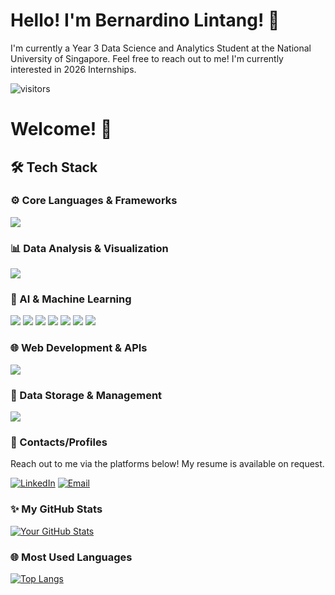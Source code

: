 # Hello! I'm Bernardino Lintang! 👋

I'm currently a Year 3 Data Science and Analytics Student at the National University of Singapore.
Feel free to reach out to me! I'm currently interested in 2026 Internships.

<p align="left">
  <img src="https://api.visitorbadge.io/badge?page_id=bernardinolintang.bernardinolintang&color=0e7578&label=visitors" alt="visitors">
</p>

# Welcome! 👋

## 🛠️ Tech Stack
### ⚙️ Core Languages & Frameworks

<p align="left">
  <img src="https://skillicons.dev/icons?i=py,r,java,ts,js,css,md" />
</p>

### 📊 Data Analysis & Visualization

<p align="left">
  <img src="https://skillicons.dev/icons?i=numpy,pandas,matplotlib,plotly,tableau,r,notebook,colab" />
</p>

### 🤖 AI & Machine Learning

<p align="left">
  <img src="https://skillicons.dev/icons?i=tensorflow,keras,sklearn,huggingface" />
  <img src="https://img.shields.io/badge/LangChain-F0E8FF?style=for-the-badge&logo=langchain&logoColor=black" />
  <img src="https://img.shields.io/badge/LangGraph-FFDD00?style=for-the-badge&logo=langgraph&logoColor=black" />
  <img src="https://img.shields.io/badge/CrewAI-404040?style=for-the-badge&logo=crewai&logoColor=white" />
  <img src="https://img.shields.io/badge/Anthropic-E0E0E0?style=for-the-badge&logo=anthropic&logoColor=black" />
  <img src="https://img.shields.io/badge/Claude-FFDD00?style=for-the-badge&logo=anthropic&logoColor=black" /> <img src="https://img.shields.io/badge/OpenAI-412991?style=for-the-badge&logo=openai&logoColor=white" />
</p>

### 🌐 Web Development & APIs

<p align="left">
  <img src="https://skillicons.dev/icons?i=react,npm,flask,fastapi,threejs,gsap,tailwind,streamlit,postman,json,pydantic,selenium" />
</p>

### 💾 Data Storage & Management

<p align="left">
  <img src="https://skillicons.dev/icons?i=supabase,postgresql,sqlite,airtable,bigquery,fivetran" />
</p>

### 📧 Contacts/Profiles

Reach out to me via the platforms below! My resume is available on request.

[![LinkedIn](https://img.shields.io/badge/LinkedIn-0077B5?style=for-the-badge&logo=linkedin&logoColor=white)](https://www.linkedin.com/in/bernardino-lintang/)
[![Email](https://img.shields.io/badge/Email-D14836?style=for-the-badge&logo=gmail&logoColor=white)](mailto:lintangbernardino@example.com)

### ✨ My GitHub Stats

[![Your GitHub Stats](https://github-readme-stats.vercel.app/api?username=bernardinolintang&show_icons=true&theme=dark)](https://github.com/anuraghazra/github-readme-stats)

### 🌐 Most Used Languages

[![Top Langs](https://github-readme-stats.vercel.app/api/top-langs/?username=bernardinolintang&layout=compact&theme=dark)](https://github.com/anuraghazra/github-readme-stats)
